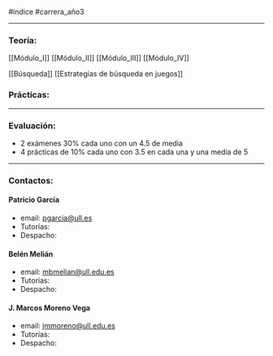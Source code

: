 #índice #carrera_año3 
___
### Teoría:
[[Módulo_I]]
[[Módulo_II]]
[[Módulo_III]]
[[Módulo_IV]]

[[Búsqueda]]
[[Estrategias de búsqueda en juegos]]


### Prácticas:
___
### Evaluación:
+ 2 exámenes 30% cada uno con un 4.5 de media
+ 4 prácticas de 10% cada uno con 3.5 en cada una y una media de 5
___
### Contactos:
#### Patricio García
+ email: pgarcia@ull.es
+ Tutorías:
+ Despacho:
#### Belén Melián
+ email: mbmelian@ull.edu.es
+ Tutorías:
+ Despacho:
#### J. Marcos Moreno Vega
+ email: jmmoreno@ull.edu.es
+ Tutorías:
+ Despacho: